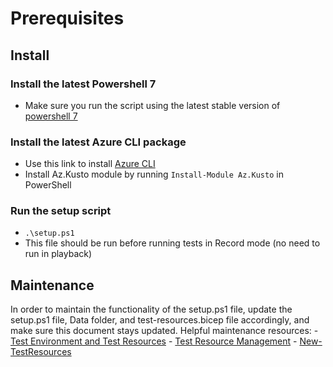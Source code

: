 # Prerequisites

## Install

### Install the latest Powershell 7

- Make sure you run the script using the latest stable version of [powershell 7](https://github.com/PowerShell/PowerShell/releases)

### Install the latest Azure CLI package

- Use this link to install [Azure CLI](https://docs.microsoft.com/cli/azure/install-azure-cli?view=azure-cli-latest])
- Install Az.Kusto module by running `Install-Module Az.Kusto` in PowerShell

### Run the setup script

- `.\setup.ps1`
- This file should be run before running tests in Record mode (no need to run in playback)

## Maintenance

In order to maintain the functionality of the setup.ps1 file, update the setup.ps1 file, Data folder, and test-resources.bicep file accordingly, and make sure this document stays updated.
Helpful maintenance resources:
    - [Test Environment and Test Resources](https://github.com/Azure/azure-sdk-for-net/blob/main/sdk/core/Azure.Core.TestFramework/README.md#test-environment-and-live-test-resources)
    - [Test Resource Management](https://github.com/Azure/azure-sdk-for-net/blob/main/eng/common/TestResources/README.md)
    - [New-TestResources](https://github.com/Azure/azure-sdk-tools/blob/main/eng/common/TestResources/New-TestResources.ps1.md)
